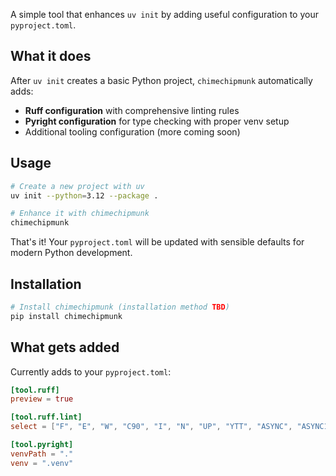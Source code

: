 
A simple tool that enhances `uv init` by adding useful configuration to your `pyproject.toml`.

## What it does

After `uv init` creates a basic Python project, `chimechipmunk` automatically adds:

- **Ruff configuration** with comprehensive linting rules
- **Pyright configuration** for type checking with proper venv setup
- Additional tooling configuration (more coming soon)

## Usage

```bash
# Create a new project with uv
uv init --python=3.12 --package .

# Enhance it with chimechipmunk
chimechipmunk
```

That's it! Your `pyproject.toml` will be updated with sensible defaults for modern Python development.

## Installation

```bash
# Install chimechipmunk (installation method TBD)
pip install chimechipmunk
```

## What gets added

Currently adds to your `pyproject.toml`:

```toml
[tool.ruff]
preview = true

[tool.ruff.lint]
select = ["F", "E", "W", "C90", "I", "N", "UP", "YTT", "ASYNC", "ASYNC1", "S", "FBT", "B", "A", "C4", "DTZ", "T10", "DJ", "EM", "EXE", "FA", "ISC", "ICN", "LOG", "G", "INP", "PIE", "T20", "PYI", "PT", "Q", "RSE", "RET", "SLF", "SLOT", "SIM", "TID", "INT", "ARG", "PTH", "TD", "FIX", "ERA", "PD", "PL", "C", "R", "TRY", "FLY", "NPY", "AIR", "RUF"]

[tool.pyright]
venvPath = "."
venv = ".venv"
```


